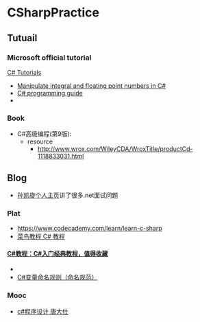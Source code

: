 # CSharpPractice

## Tutuail
### Microsoft official tutorial
[C# Tutorials](https://docs.microsoft.com/en-us/dotnet/csharp/tutorials/)

- [Manipulate integral and floating point numbers in C#](https://docs.microsoft.com/en-us/dotnet/csharp/tutorials/intro-to-csharp/numbers-in-csharp)
- [C# programming guide](https://docs.microsoft.com/zh-cn/dotnet/csharp/programming-guide/)
- 
### Book
- C#高级编程(第9版):
  - resource
    - http://www.wrox.com/WileyCDA/WroxTitle/productCd-1118833031.html

## Blog
- [孙凯旋个人主页](http://www.codeisbug.com/)讲了很多.net面试问题

### Plat
- https://www.codecademy.com/learn/learn-c-sharp
- [菜鸟教程 C# 教程](https://www.runoob.com/csharp/csharp-tutorial.html)
#### [C#教程：C#入门经典教程，值得收藏](http://c.biancheng.net/csharp/)
- 
- [C#变量命名规则（命名规范）](http://c.biancheng.net/view/2795.html)
  

### Mooc
- [c#程序设计 唐大仕](https://www.icourse163.org/learn/PKU-1001663016?tid=1205988224#/learn/announce)